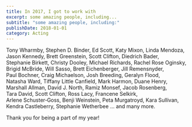 ```yaml
---
title: In 2017, I got to work with
excerpt: some amazing people, including...
subtitle: "some amazing people, including:"
publishDate: 2018-01-01
category: Acting
---
```


Tony&nbsp;Wharmby, Stephen&nbsp;D.&nbsp;Binder, Ed&nbsp;Scott, Katy&nbsp;Mixon, Linda&nbsp;Mendoza, Jason&nbsp;Kennedy, Brett&nbsp;Greenstein, Scott&nbsp;Clifton, Diedrich&nbsp;Bader, Stephanie&nbsp;Birkett, Christy&nbsp;Dooley, Michael&nbsp;Richards, Rachel&nbsp;Rose&nbsp;Oginsky, Brigid&nbsp;McBride, Will&nbsp;Sasso, Brett&nbsp;Eichenberger, Jill&nbsp;Remensnyder, Paul&nbsp;Bochner, Craig&nbsp;Michaelson, Josh&nbsp;Breeding, Geralyn&nbsp;Flood, Natasha&nbsp;Ward, Tiffany&nbsp;Little&nbsp;Canfield, Mark&nbsp;Harmon, Duane&nbsp;Henry, Marshall&nbsp;Allman, David&nbsp;J.&nbsp;North, Ramiz&nbsp;Monsef, Jacob&nbsp;Rosenberg, Tara&nbsp;David, Scott&nbsp;Clifton, Ross&nbsp;Lacy, Francene&nbsp;Selkirk, Arlene&nbsp;Schuster&#8209;Goss, Benji&nbsp;Weinstein, Peta&nbsp;Murgatroyd, Kara&nbsp;Sullivan, Kendra&nbsp;Castleberry, Stephanie&nbsp;Wetherbee ... and many more.

Thank you for being a part of my year!
